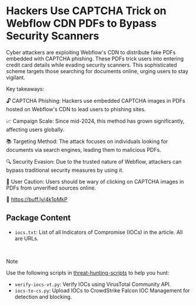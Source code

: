 # Hackers Use CAPTCHA Trick on Webflow CDN PDFs to Bypass Security Scanners

Cyber attackers are exploiting Webflow's CDN to distribute fake PDFs embedded with CAPTCHA phishing. These PDFs trick users into entering credit card details while evading security scanners. This sophisticated scheme targets those searching for documents online, urging users to stay vigilant.

Key takeaways:

🔓 CAPTCHA Phishing: Hackers use embedded CAPTCHA images in PDFs hosted on Webflow's CDN to lead users to phishing sites.

📈 Campaign Scale: Since mid-2024, this method has grown significantly, affecting users globally.

📚 Targeting Method: The attack focuses on individuals looking for documents via search engines, leading them to malicious PDFs.

🔍 Security Evasion: Due to the trusted nature of Webflow, attackers can bypass traditional security measures by using it.

🚨 User Caution: Users should be wary of clicking on CAPTCHA images in PDFs from unverified sources online.

🔗 https://buff.ly/4k1pMkP

## Package Content

- `iocs.txt`: List of all Indicators of Compromise (IOCs) in the article. All are URLs.

<br>

> [!NOTE]
> Use the following scripts in [threat-hunting-scripts](../../threat-hunting-scripts/) to help you hunt:
>
> - `verify-iocs-vt.py`: Verify IOCs using VirusTotal Community API.
> - `iocs-to-cs.py`: Upload IOCs to CrowdStrike Falcon IOC Management for detection and blocking.
